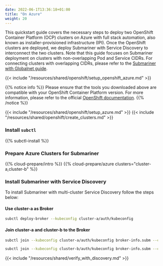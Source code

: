 ```yaml
---
date: 2022-06-1T13:36:18+01:00
title: "On Azure"
weight: 20
---
```


This quickstart guide covers the necessary steps to deploy two OpenShift Container Platform (OCP) clusters on Azure with
full stack automation, also known as installer-provisioned infrastructure (IPI). Once the OpenShift clusters are deployed, we deploy
Submariner with Service Discovery to interconnect the two clusters. Note that this guide focuses on Submariner deployment on clusters with
non-overlapping Pod and Service CIDRs. For connecting clusters with overlapping CIDRs, please refer to the
[Submariner with Globalnet guide](../globalnet/).

{{< include "/resources/shared/openshift/setup_openshift_azure.md" >}}

{{% notice info %}}
Please ensure that the tools you downloaded above are compatible with your OpenShift Container Platform version. For more information,
please refer to the official [OpenShift documentation](https://docs.openshift.com/container-platform/).
{{% /notice %}}

{{< include "/resources/shared/openshift/setup_azure.md" >}}
{{< include "/resources/shared/openshift/create_clusters.md" >}}

### Install `subctl`

{{% subctl-install %}}

### Prepare Azure Clusters for Submariner

{{% cloud-prepare/intro %}}
{{% cloud-prepare/azure clusters="cluster-a,cluster-b" %}}

### Install Submariner with Service Discovery

To install Submariner with multi-cluster Service Discovery follow the steps below:

#### Use cluster-a as Broker

```bash
subctl deploy-broker --kubeconfig cluster-a/auth/kubeconfig
```

#### Join cluster-a and cluster-b to the Broker

```bash
subctl join --kubeconfig cluster-a/auth/kubeconfig broker-info.subm --clusterid cluster-a
```

```bash
subctl join --kubeconfig cluster-b/auth/kubeconfig broker-info.subm --clusterid cluster-b
```

{{< include "/resources/shared/verify_with_discovery.md" >}}
